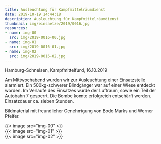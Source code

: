 ```yaml
---
title: Ausleuchtung für Kampfmittelräumdienst
date: 2019-10-19 14:44:18
description: Ausleuchtung für Kampfmittelräumdienst
thumbnail: img/einsaetze/2019/0016.jpg
resources:
- name: img-00
  src: img/2019-0016-00.jpg
- name: img-01
  src: img/2019-0016-01.jpg
- name: img-02
  src: img/2019-0016-02.jpg
---
```


Hamburg-Schnelsen, Kampfmittelfund, 16.10.2019

Am Mittwochabend wurden wir zur Ausleuchtung einer Einsatzstelle alarmiert.
Ein 500kg-schwerer Blindgänger war auf einer Wiese entdeckt worden.
Im Verlaufe des Einsatzes wurde der Luftraum, sowie ein Teil der Autobahn 7 gesperrt.
Die Bombe konnte erfolgreich entschärft werden.
Einsatzdauer ca. sieben Stunden.

Bildmaterial mit freundlicher Genehmigung von Bodo Marks und Werner Pfeifer.

{{< image src="img-00" >}}  
{{< image src="img-01" >}}  
{{< image src="img-02" >}}  

